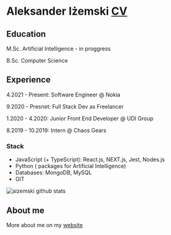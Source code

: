 # Aleksander Iżemski [CV](https://docs.google.com/document/d/1Sa6jt4hYRV_7Z4oJ12SuPlUjnljUIqQ0PmLu3m6uRjs/edit?usp=sharing)

## Education
M.Sc. Artificial Intelligence - in proggress

B.Sc. Computer Science 

## Experience
4.2021 - Present: Software Engineer @ Nokia

9.2020 - Presnet: Full Stack Dev as Freelancer

1.2020 - 4.2020: Junior Front End Developer @ UDI Group

8.2019 - 10.2019: Intern @ Chaos Gears

### Stack
- JavaScript (+ TypeScript): React.js, NEXT.js, Jest, Nodes.js
- Python ( packages for Artificial Intelligence)
- Databases: MongoDB, MySQL
- GIT

![aizemski github stats](https://github-readme-stats.vercel.app/api?username=aizemski&count_private=true&show_icons=true&hide=contribs,prs)

## About me

More about me on my [website](https://aizemski.github.io/v1/)



